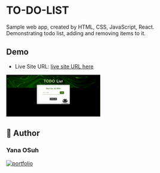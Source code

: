 # TO-DO-LIST

Sample web app, created by HTML, CSS, JavaScript, React. <br> Demonstrating todo list, adding and removing items to it.


## Demo

- Live Site URL: [live site URL here](https://yanaos-todolist.netlify.app)

<img src="/src/toDoScreen.png" width="50%">

## 🔗 Author
### Yana OSuh 
[![portfolio](https://img.shields.io/badge/my_portfolio-000?style=for-the-badge&logo=ko-fi&logoColor=white)](https://yanaos-portfolio.glitch.me/)



